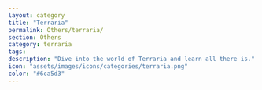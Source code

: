 ```yaml
---
layout: category
title: "Terraria"
permalink: Others/terraria/
section: Others
category: terraria
tags:
description: "Dive into the world of Terraria and learn all there is."
icon: "assets/images/icons/categories/terraria.png"
color: "#6ca5d3"
---
```

